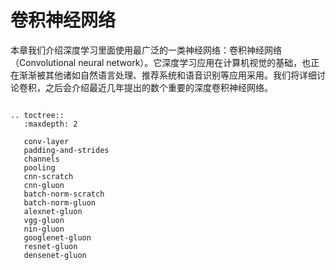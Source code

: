 # 卷积神经网络

本章我们介绍深度学习里面使用最广泛的一类神经网络：卷积神经网络（Convolutional neural network）。它深度学习应用在计算机视觉的基础，也正在渐渐被其他诸如自然语言处理、推荐系统和语音识别等应用采用。我们将详细讨论卷积，之后会介绍最近几年提出的数个重要的深度卷积神经网络。

```eval_rst

.. toctree::
   :maxdepth: 2

   conv-layer
   padding-and-strides
   channels
   pooling
   cnn-scratch
   cnn-gluon
   batch-norm-scratch
   batch-norm-gluon
   alexnet-gluon
   vgg-gluon
   nin-gluon
   googlenet-gluon
   resnet-gluon
   densenet-gluon
```
